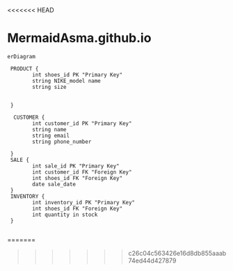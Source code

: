 <<<<<<< HEAD
# MermaidAsma.github.io

```mermaid
erDiagram

 PRODUCT {
        int shoes_id PK "Primary Key"
        string NIKE_model name
        string size
        
    
 }
 
  CUSTOMER {
        int customer_id PK "Primary Key"
        string name
        string email
        string phone_number
 
 }
 SALE {
        int sale_id PK "Primary Key"
        int customer_id FK "Foreign Key"
        int shoes_id FK "Foreign Key"
        date sale_date
 }
 INVENTORY {
        int inventory_id PK "Primary Key"
        int shoes_id FK "Foreign Key"
        int quantity in stock
 }
 
```
=======

>>>>>>> c26c04c563426e16d8db855aaab74ed44d427879

